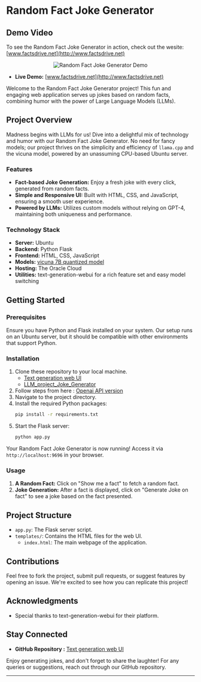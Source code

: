 # Random Fact Joke Generator
## Demo Video

To see the Random Fact Joke Generator in action, check out the wesite: [www.factsdrive.net](http://www.factsdrive.net)

<p align="center">
  <img src="https://github.com/MAdhavbhatia222/llm_projects/blob/main/Joke_Generator/Fact_Joke__Project.gif" alt="Random Fact Joke Generator Demo">
</p>


- **Live Demo:** [www.factsdrive.net](http://www.factsdrive.net)

Welcome to the Random Fact Joke Generator project! This fun and engaging web application serves up jokes based on random facts, combining humor with the power of Large Language Models (LLMs).

## Project Overview

Madness begins with LLMs for us! Dive into a delightful mix of technology and humor with our Random Fact Joke Generator. 
No need for fancy models; our project thrives on the simplicity and efficiency of `llama.cpp` and the vicuna model, powered by an unassuming CPU-based Ubuntu server.

### Features

- **Fact-based Joke Generation:** Enjoy a fresh joke with every click, generated from random facts.
- **Simple and Responsive UI:** Built with HTML, CSS, and JavaScript, ensuring a smooth user experience.
- **Powered by LLMs:** Utilizes custom models without relying on GPT-4, maintaining both uniqueness and performance.

### Technology Stack

- **Server:** Ubuntu
- **Backend:** Python Flask
- **Frontend:** HTML, CSS, JavaScript
- **Models:** [vicuna 7B quantized model](https://huggingface.co/TheBloke/vicuna-7B-v1.5-GGUF/blob/main/vicuna-7b-v1.5.Q4_K_S.gguf)
- **Hosting:** The Oracle Cloud
- **Utilities:** text-generation-webui for a rich feature set and easy model switching

## Getting Started

### Prerequisites

Ensure you have Python and Flask installed on your system. Our setup runs on an Ubuntu server, but it should be compatible with other environments that support Python.

### Installation

1. Clone these repository to your local machine.
    - [Text generation web UI](https://github.com/oobabooga/text-generation-webui)
    - [LLM_project_Joke_Generator](https://github.com/MAdhavbhatia222/llm_projects/Joke_Generator)
2. Follow steps from here : [Openai API version](https://github.com/oobabooga/text-generation-webui/wiki/12-%E2%80%90-OpenAI-API)
3. Navigate to the project directory.
4. Install the required Python packages:
   ```bash
   pip install -r requirements.txt
   ```
5. Start the Flask server:
   ```bash
   python app.py
   ```

Your Random Fact Joke Generator is now running! Access it via `http://localhost:9696` in your browser.

### Usage

1. **A Random Fact:** Click on "Show me a fact" to fetch a random fact.
2. **Joke Generation:** After a fact is displayed, click on "Generate Joke on fact" to see a joke based on the fact presented.

## Project Structure

- `app.py`: The Flask server script.
- `templates/`: Contains the HTML files for the web UI.
  - `index.html`: The main webpage of the application.

## Contributions

Feel free to fork the project, submit pull requests, or suggest features by opening an issue. We're excited to see how you can replicate this project!

## Acknowledgments

- Special thanks to text-generation-webui for their platform.

## Stay Connected

- **GitHub Repository :** [Text generation web UI](https://github.com/oobabooga/text-generation-webui)


Enjoy generating jokes, and don't forget to share the laughter! For any queries or suggestions, reach out through our GitHub repository.

---
